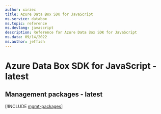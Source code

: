 ```yaml
---
author: xirzec
title: Azure Data Box SDK for JavaScript
ms.service: databox
ms.topic: reference
ms.devlang: javascript
description: Reference for Azure Data Box SDK for JavaScript
ms.data: 09/14/2022
ms.author: jeffish
---
```

# Azure Data Box SDK for JavaScript - latest

## Management packages - latest
[!INCLUDE [mgmt-packages](data-box-mgmt-index.md)]